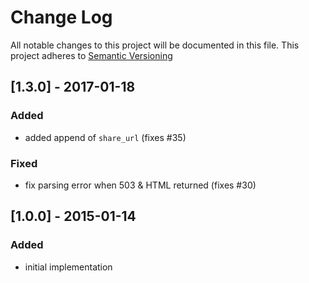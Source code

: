 # Change Log
All notable changes to this project will be documented in this file.
This project adheres to [Semantic Versioning](http://semver.org)

## [1.3.0] - 2017-01-18
### Added
- added append of `share_url` (fixes #35)

### Fixed
- fix parsing error when 503 & HTML returned (fixes #30)

## [1.0.0] - 2015-01-14
### Added
- initial implementation